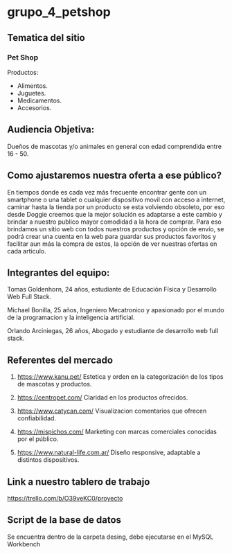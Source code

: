 # grupo_4_petshop
 
## Tematica del sitio

### Pet Shop

Productos:

* Alimentos.
* Juguetes.
* Medicamentos.
* Accesorios.


## Audiencia Objetiva:

Dueños de mascotas y/o animales en general con edad comprendida 
entre 16 - 50.

## Como ajustaremos nuestra oferta a ese público?

En tiempos donde es cada vez más frecuente encontrar gente con un smartphone o una tablet o cualquier dispositivo movil con acceso a internet, caminar hasta la tienda por un producto se esta volviendo obsoleto, por eso desde Doggie creemos que la mejor solución es adaptarse a este cambio y brindar a nuestro publico mayor comodidad a la hora de comprar. Para eso brindamos un sitio web con todos nuestros productos y opción de envío, se podrá crear una cuenta en la web para guardar sus productos favoritos y facilitar aun más la compra de estos, la opción de ver nuestras ofertas en cada articulo.


 ## Integrantes del equipo:

Tomas Goldenhorn, 24 años, estudiante de Educación Física y Desarrollo Web Full Stack.

Michael Bonilla, 25 años, Ingeniero Mecatronico y apasionado por el mundo de la programacion y la inteligencia artificial.

Orlando Arciniegas, 26 años, Abogado y estudiante de desarrollo web full stack.

## Referentes del mercado

1. https://www.kanu.pet/
Estetica y orden en la categorización de los tipos de mascotas y productos.

2. https://centropet.com/
Claridad en los productos ofrecidos.

3. https://www.catycan.com/
Visualizacion comentarios que ofrecen confiabilidad.

4. https://mispichos.com/
Marketing con marcas comerciales conocidas por el público.

5. https://www.natural-life.com.ar/
Diseño responsive, adaptable a distintos dispositivos.

## Link a nuestro tablero de trabajo

https://trello.com/b/O39veKC0/proyecto

## Script de la base de datos

Se encuentra dentro de la carpeta desing, debe ejecutarse en el MySQL Workbench
